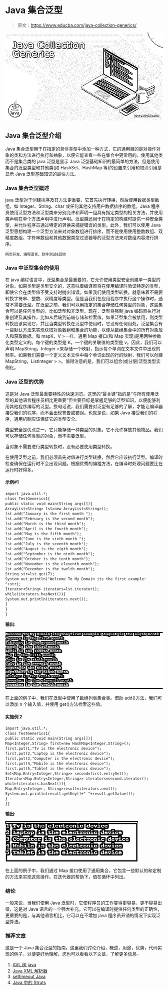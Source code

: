 # Java 集合泛型

> 原文：<https://www.educba.com/java-collection-generics/>

![Java Collection Generics](img/304fb4e71e544b5d6b78bd687d35e1d2.png)



## Java 集合泛型介绍

Java 集合泛型用于在指定的具体类型中添加一种方式，它的通用目的是对操作对象的类和方法进行执行和抽象，以便它能查看一些在集合中更常用的。使用其他类而不是集合类的 java 泛型是显示 Java 泛型基础知识的最简单的方法，但是使用集合的泛型类型和其他类(如 HashSet、HashMap 等)的设置来引用和取消引用是显示 Java 泛型基础知识的最快方法。

### Java 集合泛型概述

java 泛型对于创建排序及其方法更重要，它首先执行转换，然后使用数据类型数组，如 Integer、String、char 或任何其他支持用户数据排序的数组。Java 程序员使用泛型方法和泛型类来分别允许和声明一组具有指定类型的相关方法，并使用类声明在单个方法声明中进行声明。泛型类还用于在特定的构建时提供一种安全类型，并允许程序员通过特定的转换来捕捉错误的类型。此外，我们可以使用 Java 泛型思想构建一个泛型方法来对对象数组进行排序，而不是使用使用整数数组、双精度数组、字符串数组和其他数据类型过滤器等的泛型方法来对数组内容进行排序。

<small>网页开发、编程语言、软件测试&其他</small>

### Java 中泛型集合的使用

在 java 编程语言中，泛型集合是最重要的，它允许使用类型安全创建单一类型的对象。如果类型是类型安全的，这意味着编译器将在使用编译时验证特定的类型，即使它会在类型值不受支持时抛出错误。如果我们使用类型转换，就意味着不需要转换字符串、整数、双精度等类型。但是当我们在应用程序中执行这个操作时，通常不需要泛型。在泛型之前，我们可以用指定的集合存储任何类型的对象，这些集合可以是任何类型的，比如泛型和非泛型。现在，泛型将强制 java 编码器执行对象创建及其操作，比如从后端到前端存储和检索值。如果泛型集合被禁用，则类型转换应该实现它，并且当类型转换在泛型中使用时，它没有任何用处。泛型集合有一些默认方法来实现获取对象数组和集合的功能，以便从数组集合中的所有对象放入和获取数据。和 mapK，V >一样，通用 Map 接口(和 Map 实现)是用两种参数化类型定义的。每个键的类型是 K，一个键的关联值的类型是 v。因此，我们可以声明 MapString，Integer >来存储一个映射，指示每个单词在文本文件中出现的频率。如果我们需要一个定义文本文件中每个单词出现的行的映射，我们可以创建 MapString，ListInteger > >。值得注意的是，我们可以组合(或分层)泛型类型实例化。

### Java 泛型的优势

这是对 Java 泛型最重要特性的快速浏览。这里的“最关键”指的是“与所有使用泛型的其他语言程序员相比更重要”但主要目标是掌握足够的泛型知识，以便能够利用其他程序编写的泛型。换句话说，我们需要对泛型有足够的了解，才能让编译器接受我们的程序，而不会出现警告或错误。也就是说，如果 Java 接受我们的程序，通用机制应该保证它的类型安全。

类型安全是优点之一，它只能存储一种类型的对象。它不允许存放其他物品。我们可以存储任何类型的对象，而不需要泛型。

当对象不需要进行类型转换时，没有必要使用类型转换。

在使用泛型之前，我们必须首先对值进行类型转换，然后它应该执行泛型。编译时检查确保在运行时不会出现问题。根据优秀的编程方法，在编译时处理问题要比在运行时好得多。

#### 示例#1

```
import java.util.*;
class TestGenerics1{
public static void main(String args[]){
ArrayList<String> lst=new ArrayList<String>();
lst.add("January is the first month ");
lst.add("February is the second month");
lst.add("March is the third month");
lst.add("April is the fourth month");
lst.add("May is the fifth month");
lst.add("June is the sixth month ");
lst.add("July is the seventh month");
lst.add("August is the eigth month");
lst.add("September is the ninth month");
lst.add("October is the tenth month");
lst.add("November is the eleventh month");
lst.add("December is the twelth month");
String str=lst.get(7);
System.out.println("Welcome To My Domain its the first example: "+str);
Iterator<String> iterators=lst.iterator();
while(iterators.hasNext()){
System.out.println(iterators.next());
}
}
}
```

**输出:**

![1](img/59cc1307bbcc957148dc613894b95990.png)



在上面的例子中，我们在泛型中使用了数组列表集合类。借助 add()方法，我们可以添加 n 个输入值，并使用 get()方法检索这些值。

#### 实施例 2

```
import java.util.*;
class TestGenerics1{
public static void main(String args[]){
Map<Integer,String> first=new HashMap<Integer,String>();
first.put(1,"Tv is the electronic device");
first.put(2,"Laptop is the electronic device");
first.put(3,"Computer is the electronic device");
first.put(4,"Mobile is the electronic device");
first.put(5,"Tablet is the electronic device");
Set<Map.Entry<Integer,String>> second=first.entrySet();
Iterator<Map.Entry<Integer,String>> iterators=second.iterator();
while(iterators.hasNext()){
Map.Entry<Integer, String>result=iterators.next();
System.out.println(result.getKey()+" "+result.getValue());
}
}}
```

**输出:**

![2](img/db960303973fb9a71e0a6c10020bd124.png)



在上面的例子中，我们通过 Map 接口使用了通用集合。它包含一些默认的和定制的方法来实现这些操作。在迭代器的帮助下，值在循环中列出。

### 结论

一般来说，当我们使用 Java 泛型时，它使程序员的工作变得更容易，更不容易出错，这是对 Java 语言的一个强大补充。它可以在编译时提供任何类型的正确性，更重要的是，与其他语言相比，它可以在不增加 java 程序员开销的情况下实现泛型算法。

### 推荐文章

这是一个 Java 集合泛型的指南。这里我们讨论介绍，概述，用途，优势，代码实现的例子，以便更好地理解。您也可以看看以下文章，了解更多信息–

1.  [AVL 树 java](https://www.educba.com/avl-tree-java/)
2.  [Java XML 解析器](https://www.educba.com/java-xml-parser/)
3.  [settimeout Java](https://www.educba.com/settimeout-java/)
4.  [Java 中的 Struts](https://www.educba.com/struts-in-java/)





